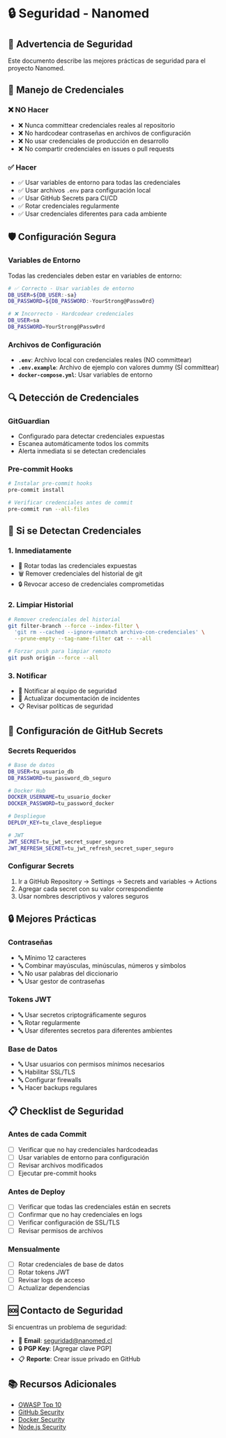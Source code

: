 # 🔒 Seguridad - Nanomed

## 🚨 **Advertencia de Seguridad**

Este documento describe las mejores prácticas de seguridad para el proyecto Nanomed.

## 🔐 **Manejo de Credenciales**

### **❌ NO Hacer**
- ❌ Nunca committear credenciales reales al repositorio
- ❌ No hardcodear contraseñas en archivos de configuración
- ❌ No usar credenciales de producción en desarrollo
- ❌ No compartir credenciales en issues o pull requests

### **✅ Hacer**
- ✅ Usar variables de entorno para todas las credenciales
- ✅ Usar archivos `.env` para configuración local
- ✅ Usar GitHub Secrets para CI/CD
- ✅ Rotar credenciales regularmente
- ✅ Usar credenciales diferentes para cada ambiente

## 🛡️ **Configuración Segura**

### **Variables de Entorno**

Todas las credenciales deben estar en variables de entorno:

```bash
# ✅ Correcto - Usar variables de entorno
DB_USER=${DB_USER:-sa}
DB_PASSWORD=${DB_PASSWORD:-YourStrong@Passw0rd}

# ❌ Incorrecto - Hardcodear credenciales
DB_USER=sa
DB_PASSWORD=YourStrong@Passw0rd
```

### **Archivos de Configuración**

- **`.env`**: Archivo local con credenciales reales (NO committear)
- **`.env.example`**: Archivo de ejemplo con valores dummy (SÍ committear)
- **`docker-compose.yml`**: Usar variables de entorno

## 🔍 **Detección de Credenciales**

### **GitGuardian**
- Configurado para detectar credenciales expuestas
- Escanea automáticamente todos los commits
- Alerta inmediata si se detectan credenciales

### **Pre-commit Hooks**
```bash
# Instalar pre-commit hooks
pre-commit install

# Verificar credenciales antes de commit
pre-commit run --all-files
```

## 🚨 **Si se Detectan Credenciales**

### **1. Inmediatamente**
- 🔄 Rotar todas las credenciales expuestas
- 🗑️ Remover credenciales del historial de git
- 🔒 Revocar acceso de credenciales comprometidas

### **2. Limpiar Historial**
```bash
# Remover credenciales del historial
git filter-branch --force --index-filter \
  'git rm --cached --ignore-unmatch archivo-con-credenciales' \
  --prune-empty --tag-name-filter cat -- --all

# Forzar push para limpiar remoto
git push origin --force --all
```

### **3. Notificar**
- 📧 Notificar al equipo de seguridad
- 🔔 Actualizar documentación de incidentes
- 📋 Revisar políticas de seguridad

## 🔧 **Configuración de GitHub Secrets**

### **Secrets Requeridos**
```bash
# Base de datos
DB_USER=tu_usuario_db
DB_PASSWORD=tu_password_db_seguro

# Docker Hub
DOCKER_USERNAME=tu_usuario_docker
DOCKER_PASSWORD=tu_password_docker

# Despliegue
DEPLOY_KEY=tu_clave_despliegue

# JWT
JWT_SECRET=tu_jwt_secret_super_seguro
JWT_REFRESH_SECRET=tu_jwt_refresh_secret_super_seguro
```

### **Configurar Secrets**
1. Ir a GitHub Repository → Settings → Secrets and variables → Actions
2. Agregar cada secret con su valor correspondiente
3. Usar nombres descriptivos y valores seguros

## 🔒 **Mejores Prácticas**

### **Contraseñas**
- 🔤 Mínimo 12 caracteres
- 🔤 Combinar mayúsculas, minúsculas, números y símbolos
- 🔤 No usar palabras del diccionario
- 🔤 Usar gestor de contraseñas

### **Tokens JWT**
- 🔤 Usar secretos criptográficamente seguros
- 🔤 Rotar regularmente
- 🔤 Usar diferentes secretos para diferentes ambientes

### **Base de Datos**
- 🔤 Usar usuarios con permisos mínimos necesarios
- 🔤 Habilitar SSL/TLS
- 🔤 Configurar firewalls
- 🔤 Hacer backups regulares

## 📋 **Checklist de Seguridad**

### **Antes de cada Commit**
- [ ] Verificar que no hay credenciales hardcodeadas
- [ ] Usar variables de entorno para configuración
- [ ] Revisar archivos modificados
- [ ] Ejecutar pre-commit hooks

### **Antes de Deploy**
- [ ] Verificar que todas las credenciales están en secrets
- [ ] Confirmar que no hay credenciales en logs
- [ ] Verificar configuración de SSL/TLS
- [ ] Revisar permisos de archivos

### **Mensualmente**
- [ ] Rotar credenciales de base de datos
- [ ] Rotar tokens JWT
- [ ] Revisar logs de acceso
- [ ] Actualizar dependencias

## 🆘 **Contacto de Seguridad**

Si encuentras un problema de seguridad:

- 📧 **Email**: seguridad@nanomed.cl
- 🔒 **PGP Key**: [Agregar clave PGP]
- 📋 **Reporte**: Crear issue privado en GitHub

## 📚 **Recursos Adicionales**

- [OWASP Top 10](https://owasp.org/www-project-top-ten/)
- [GitHub Security](https://docs.github.com/en/github/managing-security-vulnerabilities)
- [Docker Security](https://docs.docker.com/engine/security/)
- [Node.js Security](https://nodejs.org/en/docs/guides/security/)
